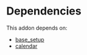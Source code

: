 # Dependencies

This addon depends on:

- [base_setup](https://github.com/bringout/oca-ocb-core)
- [calendar](https://github.com/bringout/oca-ocb-technical)
